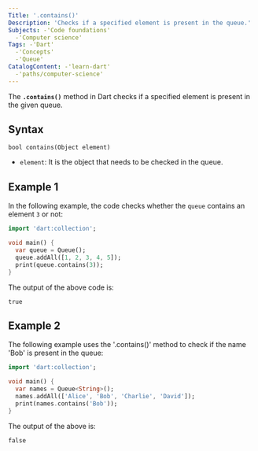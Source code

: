 ```yaml
---
Title: '.contains()'
Description: 'Checks if a specified element is present in the queue.'
Subjects: -'Code foundations'
  -'Computer science'
Tags: -'Dart'
  -'Concepts'
  -'Queue'
CatalogContent: -'learn-dart'
  -'paths/computer-science'
---
```


The **`.contains()`** method in Dart checks if a specified element is present in the given queue.

## Syntax

```pseudo
bool contains(Object element)
```

- `element`: It is the object that needs to be checked in the queue.

## Example 1

In the following example, the code checks whether the `queue` contains an element `3` or not:

```dart
import 'dart:collection';

void main() {
  var queue = Queue();
  queue.addAll([1, 2, 3, 4, 5]);
  print(queue.contains(3));
}
```

The output of the above code is:

```shell
true
```

## Example 2

The following example uses the '.contains()' method to check if the name 'Bob' is present in the queue:

```dart
import 'dart:collection';

void main() {
  var names = Queue<String>();
  names.addAll(['Alice', 'Bob', 'Charlie', 'David']);
  print(names.contains('Bob'));
}
```

The output of the above is:

```shell
false
```

